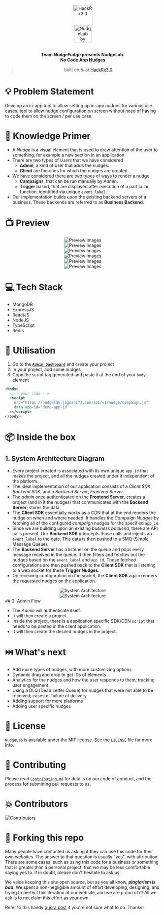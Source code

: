 <div align="center">
  <img alt="HackRx3.0" src="docs/hackrx.png" height="65" />
</div>
<div align="center">
  <img alt="NudgeLab by NudgeFudge" src="docs/logo.svg" height="56" />
</div>

<br>
<p align="center">
<b>Team NudgeFudge presents NudgeLab.
<br>
No Code App Nudges</b>
</p>
<blockquote align="center"> 
  built on <span style="color: #8b0000;">☕</span> at <a href="https://hackrx.in">HackRx3.0</a>.

</blockquote>

# 💡 Problem Statement

Develop an in-app tool to allow setting up in-app nudges for various use cases, tool to allow nudge configuration on screen without need of having to code them on the screen / per use case.

# 🧠 Knowledge Primer

- A _Nudge_ is a visual element that is used to draw attention of the user to something, for example a new section in an application.
- There are two types of _Users_ that we have considered
  - **Admin**, a kind of user that adds the nudges.
  - **Client** are the ones for which the nudges are created.
- We have considered there are two types of ways to render a nudge
  - **Campaign**s, that can be run manually by _Admin_.
  - **Trigger** based, that are displayed after execution of a particular function, identified via unique `event_label`.
- Our implementation builds upon the existing backend servers of a business. These backends are referred to as **Business Backend**.

# 📺 Preview

<div align="center">
  <img alt="Preview Images" src="docs/preview1.png" />
</div>
<div align="center">
  <img alt="Preview Images" src="docs/preview2.png" />
</div>
<div align="center">
  <img alt="Preview Images" src="docs/preview3.png" />
</div>
<div align="center">
  <img alt="Preview Images" src="docs/preview4.png" />
</div>
<div align="center">
  <img alt="Preview Images" src="docs/preview5.png" />
</div>
<div align="center">
  <img alt="Preview Images" src="docs/preview6.png" />
</div>

# 💻 Tech Stack

- MongoDB
- ExpressJS
- ReactJS
- NodeJS
- TypeScript
- Redis

# 🔧 Utilisation

1. Go to the **[`Admin Dashboard`](https://nudgelab.vercel.app)** and create your project
2. In your project, add some nudges
3. Copy the script tag generated and paste it at the end of your `body` element

```html
<body>
  <!-- your code -->
  <script
    src="https://nudgelab.jagnani73.com/api/v1/nudge/campaign.js"
    data-app-id="demo-app-id"
  ></script>
</body>
```

# 📦 Inside the box

## 1. System Architecture Diagram

- Every project created is associated with its own unique `app_id` that makes the project, and all the nudges created under it independent of the platform.
- The ideal implementation of our application consists of a _Client SDK_, _Backend SDK_, and a _Backend Server_, _Frontend Server_.
- The _admin_ once authenticated on the **Frontend Server**, creates a project (and in it the nudges) that communicates with the **Backend Server**; stores the data.
- The **Client SDK** essentially works as a CDN that at the end renders the nudge on when and where needed. It handles the _Campaign Nudges_ by fetching all of the configured _campaign_ nudges for the specified `app_id`.
- Since we are building upon an existing _business backend_, there are API calls present. Our **Backend SDK** intercepts those calls and injects an `event_label` to the data. This data is then pushed to a SMQ (Simple Message Queue).
- The **Backend Server** has a listener on the queue and pops every message received in the queue. It then filters and fetches out the nudges based on the `event_label` and `app_id`. These fetched configurations are then pushed back to the **Client SDK** that is listening to a web socket for these **Trigger Nudges**.
- On receiving configuration on the socket, the **Client SDK** again renders the requested nudges on the application.

<div align="center">
  <img alt="System Architecture" src="docs/arch1.png" />
</div>
<div align="center">
  <img alt="System Architecture" src="docs/arch2.png" />
</div>
## 2. Admin Flow

- The _Admin_ will authenticate itself.
- It will then create a project.
- Inside the project, there is a application specific SDK/CDN `script` that needs to be pasted in the client application.
- It will then create the desired nudges in the project.

# ⏭️ What's next

- Add more types of nudges, with more customizing options
- Dynamic drag and drop to get IDs of elements
- Analytics for the nudges and how the user responds to them; tracking user engagement
- Using a DLQ (Dead Letter Queue) for nudges that were not able to be received; cases of failure of delivery
- Adding support for more platforms
- Adding user specific nudges

# 📜 License

`NudgeLab` is available under the MIT license. See the [`LICENSE`](https://github.com/HackRx3/PS1_NudgeFudge/blob/main/LICENSE) file for more info.

# 🤝 Contributing

Please read [`Contributing.md`](https://github.com/HackRx3/PS1_NudgeFudge/blob/main/Contributing.md) for details on our code of conduct, and the process for submitting pull requests to us.

# 💥 Contributors

<a href="https://github.com/HackRx3/PS1_NudgeFudge/graphs/contributors">
<img src="https://contrib.rocks/image?repo=HackRx3/PS1_NudgeFudge" alt="Contributors">
</a>
                                                                                  
# 🚨 Forking this repo

Many people have contacted us asking if they can use this code for their own websites. The answer to that question is usually "yes", with attribution. There are some cases, such as using this code for a business or something that is greater than a personal project, that we may be less comfortable saying yes to. If in doubt, please don't hesitate to ask us.

We value keeping this site open source, but as you all know, _**plagiarism is bad**_. We spent a non-negligible amount of effort developing, designing, and trying to perfect this iteration of our website, and we are proud of it! All we ask is to not claim this effort as your own.

Refer to this handy [quora post](https://www.quora.com/Is-it-bad-to-copy-other-peoples-code) if you're not sure what to do. Thanks!
